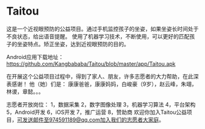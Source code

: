 # Taitou

这是一个近视眼预防的公益项目。通过手机监控孩子的坐姿，如果坐姿长时间处于不良状态，给出语音提醒。
使用了机器学习技术，不断使用，可以更好的匹配孩子的坐姿特点。矫正坐姿，达到近视眼预防的目的。


Android应用下载地址：https://github.com/Kangbababa/Taitou/blob/master/app/Taitou.apk

在开展这个公益项目过程中，得到了家人、朋友，许多志愿者的大力帮助，在此深表感谢！
他（她）们是：
康康爸爸，康康妈妈，白峻豪（9岁），赵云峰，朱翊，林谡，章懿。。。


志愿者开放岗位：
1，数据采集
2，数字图像处理
3，机器学习算法
4，平台架构
5，Android开发
6，iOS开发
7，推广运营
8，赞助商
欢迎你加入Taitou公益项目，可发送邮件至974591189@qq.com加入我们的志愿者大家庭。
